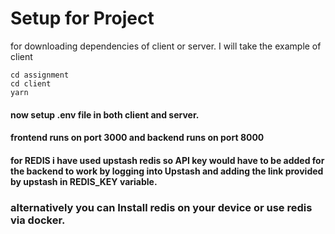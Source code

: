 # Setup for Project
for downloading dependencies of client or server. I will take the example of client

``` 
cd assignment 
cd client 
yarn 
```


#### now setup .env file in both client and server.
#### frontend runs on port 3000 and backend runs on port 8000

#### for REDIS i have used upstash redis so API key would have to be added for the backend to work by logging into Upstash and adding the link provided by upstash in REDIS_KEY variable.
### alternatively you can Install redis on your device or use redis via docker.






